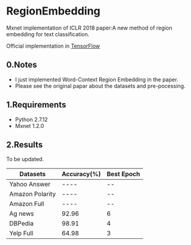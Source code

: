 # RegionEmbedding
Mxnet implementation of ICLR 2018 paper:A new method of region embedding for text classification.

Official implementation in [TensorFlow](https://github.com/text-representation/local-context-unit)

## 0.Notes

- I just implemented Word-Context Region Embedding in the paper.
- Please see the original papar about the datasets and pre-pocessing.
## 1.Requirements

- Python 2.7.12 
- Mxnet 1.2.0
## 2.Results

To be updated.

|Datasets| Accuracy(%)|Best Epoch|
| - | - | - |
|Yahoo Answer| ----|--|
|Amazon Polarity| ----|--|
|Amazon Full| ----|--|
|Ag news| 92.96|6|
|DBPedia|98.91|4|
|Yelp Full| 64.98|3|
